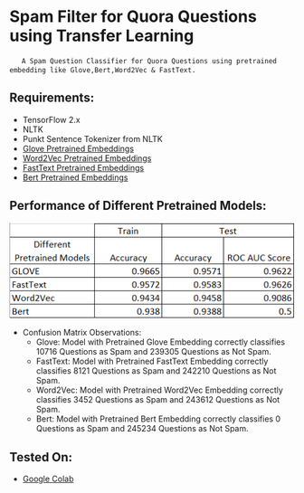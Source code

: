 # Spam Filter for Quora Questions using Transfer Learning

       A Spam Question Classifier for Quora Questions using pretrained embedding like Glove,Bert,Word2Vec & FastText. 
    
## Requirements:
* TensorFlow 2.x
* NLTK
* Punkt Sentence Tokenizer from NLTK
* [Glove Pretrained Embeddings](https://nlp.stanford.edu/projects/glove/)
* [Word2Vec Pretrained Embeddings](http://vectors.nlpl.eu/repository/)
* [FastText Pretrained Embeddings](https://fasttext.cc/docs/en/english-vectors.html)
* [Bert Pretrained Embeddings](https://github.com/google-research/bert)


## Performance of Different Pretrained Models:

![Performance of Different Pretrained Models](https://github.com/rohitrrk22/Deep-Learning/blob/master/Deep_Learning_NLP/Spam_Filter_For_Quora_Questions/Images/Performance.PNG)

* Confusion Matrix Observations:
  * Glove: 
    Model with Pretrained Glove Embedding correctly classifies 10716 Questions as Spam and 239305 Questions as Not Spam.
  * FastText: 
    Model with Pretrained FastText Embedding correctly classifies 8121 Questions as Spam and 242210 Questions as Not Spam.
  * Word2Vec: 
    Model with Pretrained Word2Vec Embedding correctly classifies 3452 Questions as Spam and 243612 Questions as Not Spam.
  * Bert: 
    Model with Pretrained Bert Embedding correctly classifies 0 Questions as Spam and 245234 Questions as Not Spam.

  

## Tested On:
* [Google Colab](https://colab.research.google.com/notebooks/intro.ipynb)
